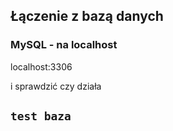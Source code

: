 ## Łączenie z bazą danych
### MySQL - na localhost

localhost:3306


i sprawdzić czy działa
## `test baza`